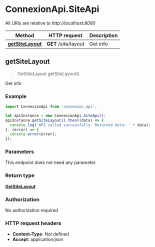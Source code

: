 # ConnexionApi.SiteApi

All URIs are relative to *http://localhost:8080*

Method | HTTP request | Description
------------- | ------------- | -------------
[**getSiteLayout**](SiteApi.md#getSiteLayout) | **GET** /site/layout | Get info



## getSiteLayout

> GetSiteLayout getSiteLayout()

Get info

### Example

```javascript
import ConnexionApi from 'connexion_api';

let apiInstance = new ConnexionApi.SiteApi();
apiInstance.getSiteLayout().then((data) => {
  console.log('API called successfully. Returned data: ' + data);
}, (error) => {
  console.error(error);
});

```

### Parameters

This endpoint does not need any parameter.

### Return type

[**GetSiteLayout**](GetSiteLayout.md)

### Authorization

No authorization required

### HTTP request headers

- **Content-Type**: Not defined
- **Accept**: application/json

